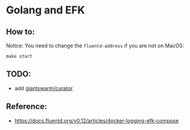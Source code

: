 # Golang and EFK

## How to:

Notice: You need to change the ```fluentd-address``` if you are not on MacOS:

	make start

## TODO:

- add [giantswarm/curator](https://github.com/giantswarm/curator)

## Reference:

- https://docs.fluentd.org/v0.12/articles/docker-logging-efk-compose
